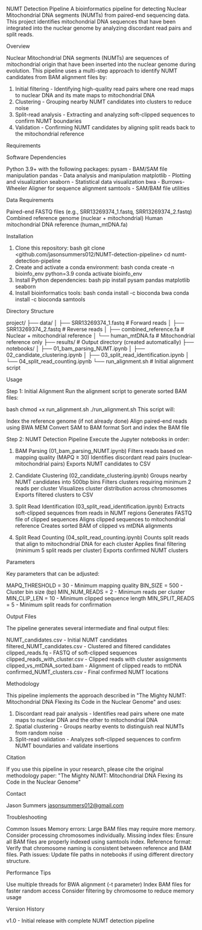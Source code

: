 NUMT Detection Pipeline
A bioinformatics pipeline for detecting Nuclear Mitochondrial DNA segments (NUMTs) from paired-end sequencing data. This project identifies mitochondrial DNA sequences that have been integrated into the nuclear genome by analyzing discordant read pairs and split reads.

Overview

Nuclear Mitochondrial DNA segments (NUMTs) are sequences of mitochondrial origin that have been inserted into the nuclear genome during evolution. This pipeline uses a multi-step approach to identify NUMT candidates from BAM alignment files by:

1. Initial filtering - Identifying high-quality read pairs where one read maps to nuclear DNA and its mate maps to mitochondrial DNA
2. Clustering - Grouping nearby NUMT candidates into clusters to reduce noise
3. Split-read analysis - Extracting and analyzing soft-clipped sequences to confirm NUMT boundaries
4. Validation - Confirming NUMT candidates by aligning split reads back to the mitochondrial reference

Requirements

Software Dependencies

Python 3.9+ with the following packages:
pysam - BAM/SAM file manipulation
pandas - Data analysis and manipulation
matplotlib - Plotting and visualization
seaborn - Statistical data visualization
bwa - Burrows-Wheeler Aligner for sequence alignment
samtools - SAM/BAM file utilities

Data Requirements

Paired-end FASTQ files (e.g., SRR13269374_1.fastq, SRR13269374_2.fastq)
Combined reference genome (nuclear + mitochondrial)
Human mitochondrial DNA reference (human_mtDNA.fa)

Installation

1. Clone this repository:
bash
git clone <github.com/jasonsummers012/NUMT-detection-pipeline>
cd numt-detection-pipeline
2. Create and activate a conda environment:
bash
conda create -n bioinfo_env python=3.9
conda activate bioinfo_env
3. Install Python dependencies:
bash
pip install pysam pandas matplotlib seaborn
4. Install bioinformatics tools:
bash
conda install -c bioconda bwa
conda install -c bioconda samtools

Directory Structure

project/
├── data/
│   ├── SRR13269374_1.fastq          # Forward reads
│   ├── SRR13269374_2.fastq          # Reverse reads
│   ├── combined_reference.fa         # Nuclear + mitochondrial reference
│   └── human_mtDNA.fa               # Mitochondrial reference only
├── results/                         # Output directory (created automatically)
├── notebooks/
│   ├── 01_bam_parsing_NUMT.ipynb
│   ├── 02_candidate_clustering.ipynb
│   ├── 03_split_read_identification.ipynb
│   └── 04_split_read_counting.ipynb
└── run_alignment.sh                 # Initial alignment script

Usage

Step 1: Initial Alignment
Run the alignment script to generate sorted BAM files:

bash
chmod +x run_alignment.sh
./run_alignment.sh
This script will:

Index the reference genome (if not already done)
Align paired-end reads using BWA MEM
Convert SAM to BAM format
Sort and index the BAM file

Step 2: NUMT Detection Pipeline
Execute the Jupyter notebooks in order:

1. BAM Parsing (01_bam_parsing_NUMT.ipynb)
Filters reads based on mapping quality (MAPQ ≥ 30)
Identifies discordant read pairs (nuclear-mitochondrial pairs)
Exports NUMT candidates to CSV

2. Candidate Clustering (02_candidate_clustering.ipynb)
Groups nearby NUMT candidates into 500bp bins
Filters clusters requiring minimum 2 reads per cluster
Visualizes cluster distribution across chromosomes
Exports filtered clusters to CSV

3. Split Read Identification (03_split_read_identification.ipynb)
Extracts soft-clipped sequences from reads in NUMT regions
Generates FASTQ file of clipped sequences
Aligns clipped sequences to mitochondrial reference
Creates sorted BAM of clipped vs mtDNA alignments

4. Split Read Counting (04_split_read_counting.ipynb)
Counts split reads that align to mitochondrial DNA for each cluster
Applies final filtering (minimum 5 split reads per cluster)
Exports confirmed NUMT clusters

Parameters

Key parameters that can be adjusted:

MAPQ_THRESHOLD = 30 - Minimum mapping quality
BIN_SIZE = 500 - Cluster bin size (bp)
MIN_NUM_READS = 2 - Minimum reads per cluster
MIN_CLIP_LEN = 10 - Minimum clipped sequence length
MIN_SPLIT_READS = 5 - Minimum split reads for confirmation

Output Files

The pipeline generates several intermediate and final output files:

NUMT_candidates.csv - Initial NUMT candidates
filtered_NUMT_candidates.csv - Clustered and filtered candidates
clipped_reads.fq - FASTQ of soft-clipped sequences
clipped_reads_with_cluster.csv - Clipped reads with cluster assignments
clipped_vs_mtDNA_sorted.bam - Alignment of clipped reads to mtDNA
confirmed_NUMT_clusters.csv - Final confirmed NUMT locations

Methodology

This pipeline implements the approach described in "The Mighty NUMT: Mitochondrial DNA Flexing its Code in the Nuclear Genome" and uses:

1. Discordant read pair analysis - Identifies read pairs where one mate maps to nuclear DNA and the other to mitochondrial DNA
2. Spatial clustering - Groups nearby events to distinguish real NUMTs from random noise
3. Split-read validation - Analyzes soft-clipped sequences to confirm NUMT boundaries and validate insertions

Citation

If you use this pipeline in your research, please cite the original methodology paper:
"The Mighty NUMT: Mitochondrial DNA Flexing its Code in the Nuclear Genome"

Contact

Jason Summers
jasonsummers012@gmail.com

Troubleshooting

Common Issues
Memory errors: Large BAM files may require more memory. Consider processing chromosomes individually.
Missing index files: Ensure all BAM files are properly indexed using samtools index.
Reference format: Verify that chromosome naming is consistent between reference and BAM files.
Path issues: Update file paths in notebooks if using different directory structure.

Performance Tips

Use multiple threads for BWA alignment (-t parameter)
Index BAM files for faster random access
Consider filtering by chromosome to reduce memory usage

Version History

v1.0 - Initial release with complete NUMT detection pipeline

